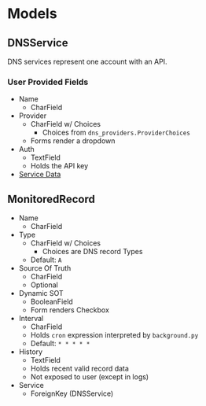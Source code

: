 # Models

## DNSService
DNS services represent one account with an API.
### User Provided Fields
- Name
  - CharField
- Provider
  - CharField w/ Choices
    - Choices from `dns_providers.ProviderChoices`
  - Forms render a dropdown
- Auth
  - TextField
  - Holds the API key
- [Service Data](Unified%20Provider%20API.md)

## MonitoredRecord
- Name
  - CharField
- Type
  - CharField w/ Choices
    - Choices are DNS record Types
  - Default: `A`
- Source Of Truth
  - CharField
  - Optional
- Dynamic SOT
  - BooleanField
  - Form renders Checkbox
- Interval
  - CharField
  - Holds `cron` expression interpreted by `background.py`
  - Default: `* * * * *`
- History
  - TextField
  - Holds recent valid record data
  - Not exposed to user (except in logs)
- Service
  - ForeignKey (DNSService)